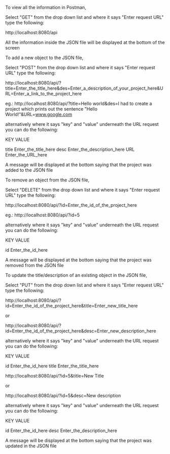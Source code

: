 
<!-- -------------------------GET REQUEST-------------------------- -->

To view all the information in Postman,

Select "GET" from the drop down list and where it says "Enter request URL" type the following:

http://localhost:8080/api

All the information inside the JSON file will be displayed at the bottom of the screen

<!-- --------------------------POST REQUEST------------------------- -->

To add a new object to the JSON file,

Select "POST" from the drop down list and where it says "Enter request URL" type the following:

http://localhost:8080/api/?title=Enter_the_title_here&des=Enter_a_description_of_your_project_here&URL=Enter_a_link_to_the_project_here

eg.: http://localhost:8080/api/?title=Hello world&des=I had to create a project which prints out the sentence "Hello World!"&URL=www.google.com

alternatively where it says "key" and "value" underneath the URL request you can do the following:

KEY                                     VALUE

title                                   Enter_the_title_here
desc                                    Enter_the_description_here
URL                                     Enter_the_URL_here

A message will be displayed at the bottom saying that the project was added to the JSON file

<!-- -------------------------DELETE REQUEST-------------------------- -->

To remove an object from the JSON file,

Select "DELETE" from the drop down list and where it says "Enter request URL" type the following:

http://localhost:8080/api/?id=Enter_the_id_of_the_project_here

eg.: http://localhost:8080/api/?id=5

alternatively where it says "key" and "value" underneath the URL request you can do the following:

KEY                                     VALUE

id                                      Enter_the_id_here

A message will be displayed at the bottom saying that the project was removed from the JSON file

<!-- -------------------------PUT REQUEST-------------------------- -->

To update the title/description of an existing object in the JSON file,

Select "PUT" from the drop down list and where it says "Enter request URL" type the following:

http://localhost:8080/api/?id=Enter_the_id_of_the_project_here&title=Enter_new_title_here

or

http://localhost:8080/api/?id=Enter_the_id_of_the_project_here&desc=Enter_new_description_here

alternatively where it says "key" and "value" underneath the URL request you can do the following:

KEY                                     VALUE

id                                      Enter_the_id_here
title                                   Enter_the_title_here

http://localhost:8080/api/?id=5&title=New Title

or

http://localhost:8080/api/?id=5&desc=New description

alternatively where it says "key" and "value" underneath the URL request you can do the following:

KEY                                     VALUE

id                                      Enter_the_id_here
desc                                    Enter_the_description_here

A message will be displayed at the bottom saying that the project was updated in the JSON file
